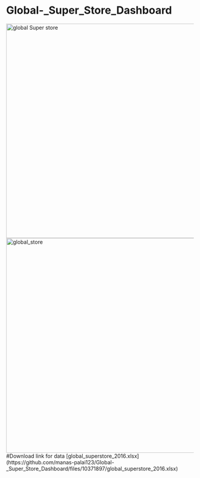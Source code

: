 # Global-_Super_Store_Dashboard

<img width="577" alt="global Super store" src="https://user-images.githubusercontent.com/52438825/211275984-e5f27632-80a5-4f59-af6e-8b1623bb738f.PNG">
<img width="578" alt="global_store" src="https://user-images.githubusercontent.com/52438825/211276039-b343640d-4e91-48d3-b58b-5cc3bcab882c.PNG">
#Download link for data
[global_superstore_2016.xlsx](https://github.com/manas-palai123/Global-_Super_Store_Dashboard/files/10371897/global_superstore_2016.xlsx)
